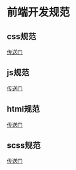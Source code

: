 # 前端开发规范

## css规范
[传送门](./css-guide.md)

## js规范
[传送门](./javascript-guide.md)

## html规范
[传送门](./html-guide.md)

## scss规范
[传送门](./sass-guide.md)
